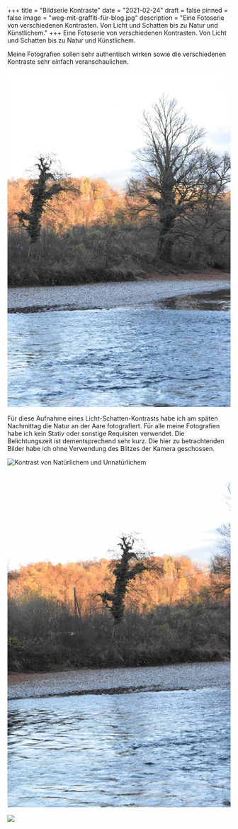 +++
title = "Bildserie Kontraste"
date = "2021-02-24"
draft = false
pinned = false
image = "weg-mit-graffiti-für-blog.jpg"
description = "Eine Fotoserie von verschiedenen Kontrasten. Von Licht und Schatten bis zu Natur und Künstlichem."
+++
Eine Fotoserie von verschiedenen Kontrasten. Von Licht und Schatten bis zu Natur und Künstlichem.

Meine Fotografien sollen sehr authentisch wirken sowie die verschiedenen Kontraste sehr einfach veranschaulichen.

![](natur-licht-und-schatten.jpg "Licht-Schatten Kontrast")

Für diese Aufnahme eines Licht-Schatten-Kontrasts habe ich am späten Nachmittag die Natur an der Aare fotografiert. Für alle meine Fotografien habe ich kein Stativ oder sonstige Requisiten verwendet. Die Belichtungszeit ist dementsprechend sehr kurz. Die hier zu betrachtenden Bilder habe ich ohne Verwendung des Blitzes der Kamera geschossen. 



![](weg-mit-graffiti-für-blog.jpg "Kontrast von Natürlichem und Unnatürlichem")

![](baum-mit-aare-und-schatten.jpg "Abendstimmung mit Licht und Schatten")

![](tunnel-für-blog.jpg)